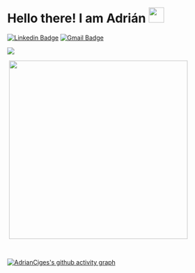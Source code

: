 # Hello there! I am Adrián <img src="https://github.com/TheDudeThatCode/TheDudeThatCode/blob/master/Assets/Hi.gif" width="35" />
[![Linkedin Badge](https://img.shields.io/badge/-LinkedIn-blue?style=flat-square&logo=Linkedin&logoColor=white&link=https://www.linkedin.com/in/adrian-castells-ciges/)](https://www.linkedin.com/in/adrian-castells-ciges/)
[![Gmail Badge](https://img.shields.io/badge/-adrian.c.ciges@gmail.com-c14438?style=flat-square&logo=Gmail&logoColor=white&link=mailto:antlopal3rd@gmail.com)](mailto:adrian.c.ciges@gmail.com)

<p><img align="center" src="https://github-readme-stats.vercel.app/api?username=AdrianCiges&theme=dark&show_icons=true" /></p>
<p>&nbsp;<img align="center" src="https://github-readme-stats.vercel.app/api/top-langs/?username=AdrianCiges&theme=dark&layout=compact" width="410" /></p>

<br>

[![AdrianCiges's github activity graph](https://activity-graph.herokuapp.com/graph?username=AdrianCiges&bg_color=000&color=fff&line=00E676&point=fff&hide_border=true)](https://github.com/adrianciges/)

